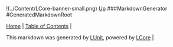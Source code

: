 !(../Content/LCore-banner-small.png)
[Up](MarkdownGenerator.md)
###MarkdownGenerator
#GeneratedMarkdownRoot

[Home](../../README.md) | [Table of Contents](../../TableOfContents.md) | 


This markdown was generated by [LUnit](https://github.com/CodeSingularity/LUnit), powered by [LCore](https://github.com/CodeSingularity/LCore) | 

